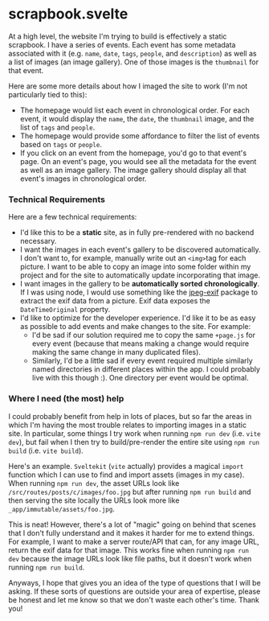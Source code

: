 # scrapbook.svelte

At a high level, the website I'm trying to build is effectively a static scrapbook.  I have a series of events.  Each event has some metadata associated with it (e.g. `name`, `date`, `tags`, `people`, and `description`) as well as a list of images (an image gallery).  One of those images is the `thumbnail` for that event.

Here are some more details about how I imaged the site to work (I'm not particularly tied to this):
- The homepage would list each event in chronological order.  For each event, it would display the `name`, the `date`, the `thumbnail` image, and the list of `tags` and `people`.
- The homepage would provide some affordance to filter the list of events based on `tags` or `people`.
- If you click on an event from the homepage, you'd go to that event's page.  On an event's page, you would see all the metadata for the event as well as an image gallery.  The image gallery should display all that event's images in chronological order.

### Technical Requirements

Here are a few technical requirements:
- I'd like this to be a **static** site, as in fully pre-rendered with no backend necessary.
- I want the images in each event's gallery to be discovered automatically.  I don't want to, for example, manually write out an `<img>`tag for each picture.  I want to be able to copy an image into some folder within my project and for the site to automatically update incorporating that image.
- I want images in the gallery to be **automatically sorted chronologically**.  If I was using node, I would use something like the [jpeg-exif](https://www.npmjs.com/package/jpeg-exif) package to extract the exif data from a picture.  Exif data exposes the `DateTimeOriginal` property.
- I'd like to optimize for the developer experience.  I'd like it to be as easy as possible to add events and make changes to the site.  For example:
    - I'd be sad if our solution required me to copy the same `+page.js` for every event (because that means making a change would require making the same change in many duplicated files).
    - Similarly, I'd be a little sad if every event required multiple similarly named directories in different places within the app.  I could probably live with this though :).  One directory per event would be optimal.

### Where I need (the most) help

I could probably benefit from help in lots of places, but so far the areas in which I'm having the most trouble relates to importing images in a static site.  In particular, some things I try work when running `npm run dev` (i.e. `vite dev`), but fail when I then try to build/pre-render the entire site using `npm run build` (i.e. `vite build`).

Here's an example.  `Sveltekit` (`vite` actually) provides a magical `import` function which I can use to find and import assets (images in my case).  When running `npm run dev`, the asset URLs look like `/src/routes/posts/c/images/foo.jpg` but after running `npm run build` and then serving the site locally the URLs look more like `_app/immutable/assets/foo.jpg`. 

This is neat!  However, there's a lot of "magic" going on behind that scenes that I don't fully understand and it makes it harder for me to extend things.  For example, I want to make a server route/API that can, for any image URL, return the exif data for that image.  This works fine when running `npm run dev` because the image URLs look like file paths, but it doesn't work when running `npm run build`.

Anyways, I hope that gives you an idea of the type of questions that I will be asking.  If these sorts of questions are outside your area of expertise, please be honest and let me know so that we don't waste each other's time.  Thank you!
